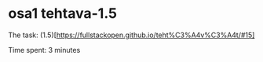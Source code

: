 # osa1 tehtava-1.5

The task: (1.5)[https://fullstackopen.github.io/teht%C3%A4v%C3%A4t/#15]

Time spent: 3 minutes
